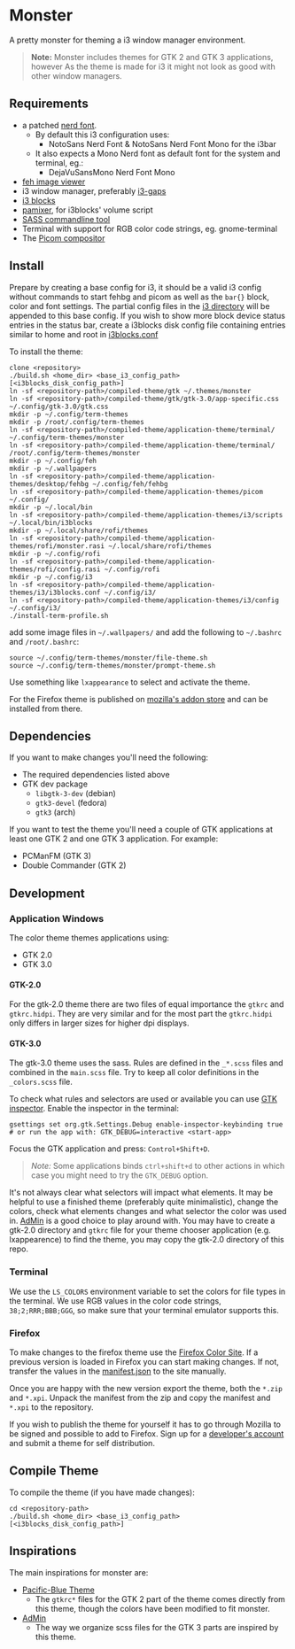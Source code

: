 # Monster

A pretty monster for theming a i3 window manager environment.

> **Note:** Monster includes themes for GTK 2 and GTK 3 applications, however As the theme is made for i3 it might not look as good with other window managers.

## Requirements

- a patched [nerd font](https://github.com/ryanoasis/nerd-fonts).
  - By default this i3 configuration uses:
    - NotoSans Nerd Font & NotoSans Nerd Font Mono for the i3bar
  - It also expects a Mono Nerd font as default font for the system and terminal, eg.:
    - DejaVuSansMono Nerd Font Mono
- [feh image viewer](https://feh.finalrewind.org/)
- i3 window manager, preferably [i3-gaps](https://github.com/Airblader/i3)
- [i3 blocks](https://vivien.github.io/i3blocks/)
- [pamixer](https://github.com/cdemoulins/pamixer), for i3blocks' volume script
- [SASS commandline tool](https://sass-lang.com/install)
- Terminal with support for RGB color code strings, eg. gnome-terminal
- The [Picom compositor](https://wiki.archlinux.org/title/Picom)

## Install

Prepare by creating a base config for i3, it should be a valid i3 config without commands to start fehbg and picom as well as the `bar{}` block, color and font settings. The partial config files in the [i3 directory](application-themes/i3/partial-configs) will be appended to this base config. If you wish to show more block device status entries in the status bar, create a i3blocks disk config file containing entries similar to home and root in [i3blocks.conf](application-themes/i3/i3blocks.conf) 

To install the theme:

```
clone <repository>
./build.sh <home_dir> <base_i3_config_path> [<i3blocks_disk_config_path>]
ln -sf <repository-path>/compiled-theme/gtk ~/.themes/monster
ln -sf <repository-path>/compiled-theme/gtk/gtk-3.0/app-specific.css ~/.config/gtk-3.0/gtk.css
mkdir -p ~/.config/term-themes
mkdir -p /root/.config/term-themes
ln -sf <repository-path>/compiled-theme/application-theme/terminal/ ~/.config/term-themes/monster
ln -sf <repository-path>/compiled-theme/application-theme/terminal/ /root/.config/term-themes/monster
mkdir -p ~/.config/feh
mkdir -p ~/.wallpapers
ln -sf <repository-path>/compiled-theme/application-themes/desktop/fehbg ~/.config/feh/fehbg
ln -sf <repository-path>/compiled-theme/application-themes/picom ~/.config/
mkdir -p ~/.local/bin
ln -sf <repository-path>/compiled-theme/application-themes/i3/scripts ~/.local/bin/i3blocks
mkdir -p ~/.local/share/rofi/themes
ln -sf <repository-path>/compiled-theme/application-themes/rofi/monster.rasi ~/.local/share/rofi/themes
mkdir -p ~/.config/rofi
ln -sf <repository-path>/compiled-theme/application-themes/rofi/config.rasi ~/.config/rofi
mkdir -p ~/.config/i3
ln -sf <repository-path>/compiled-theme/application-themes/i3/i3blocks.conf ~/.config/i3/
ln -sf <repository-path>/compiled-theme/application-themes/i3/config ~/.config/i3/
./install-term-profile.sh
```

add some image files in `~/.wallpapers/` and add the following to `~/.bashrc` and `/root/.bashrc`:

```
source ~/.config/term-themes/monster/file-theme.sh
source ~/.config/term-themes/monster/prompt-theme.sh
```

Use something like `lxappearance` to select and activate the theme.

For the Firefox theme is published on [mozilla's addon store](https://addons.mozilla.org/en-US/firefox/addon/monster-theme/) and can be installed from there.

## Dependencies

If you want to make changes you'll need the following:

- The required dependencies listed above 
- GTK dev package
  - `libgtk-3-dev` (debian)
  - `gtk3-devel` (fedora)
  - `gtk3` (arch)

If you want to test the theme you'll need a couple of GTK applications at least one GTK 2 and one GTK 3 application. For example:

- PCManFM (GTK 3)
- Double Commander (GTK 2)

## Development

### Application Windows

The color theme themes applications using:

- GTK 2.0
- GTK 3.0

#### GTK-2.0

For the gtk-2.0 theme there are two files of equal importance the `gtkrc` and `gtkrc.hidpi`. They are very similar and for the most part the `gtkrc.hidpi` only differs in larger sizes for higher dpi displays.

#### GTK-3.0

The gtk-3.0 theme uses the sass. Rules are defined in the `_*.scss` files and combined in the `main.scss` file. Try to keep all color definitions in the `_colors.scss` file.

To check what rules and selectors are used or available you can use [GTK inspector](https://wiki.gnome.org/Projects/GTK/Inspector). Enable the inspector in the terminal:

```
gsettings set org.gtk.Settings.Debug enable-inspector-keybinding true
# or run the app with: GTK_DEBUG=interactive <start-app>
```

Focus the GTK application and press: `Control+Shift+D`.

> *Note:* Some applications binds `ctrl+shift+d` to other actions in which case you might need to try the `GTK_DEBUG` option.

It's not always clear what selectors will impact what elements. It may be helpful to use a finished theme (preferably quite minimalistic), change the colors, check what elements changes and what selector the color was used in. [AdMin](https://github.com/nrhodes91/AdMin) is a good choice to play around with. You may have to create a gtk-2.0 directory and `gtkrc` file for your theme chooser application (e.g. lxappearence) to find the theme, you may copy the gtk-2.0 directory of this repo.

### Terminal

We use the `LS_COLORS` environment variable to set the colors for file types in the terminal. We use RGB values in the color code strings, `38;2;RRR;BBB;GGG`, so make sure that your terminal emulator supports this.

### Firefox

To make changes to the firefox theme use the [Firefox Color Site](https://color.firefox.com/). If a previous version is loaded in Firefox you can start making changes. If not, transfer the values in the [manifest.json](application-themes/firefox/manifest.json) to the site manually.

Once you are happy with the new version export the theme, both the `*.zip` and `*.xpi`. Unpack the manifest from the zip and copy the manifest and `*.xpi` to the repository.

If you wish to publish the theme for yourself it has to go through Mozilla to be signed and possible to add to Firefox. Sign up for a [developer's account](https://addons.mozilla.org/en-US/developers/) and submit a theme for self distribution.

## Compile Theme

To compile the theme (if you have made changes):

```
cd <repository-path>
./build.sh <home_dir> <base_i3_config_path> [<i3blocks_disk_config_path>]
```

## Inspirations

The main inspirations for monster are:

- [Pacific-Blue Theme](https://www.gnome-look.org/p/1295782/)
  - The `gtkrc*` files for the GTK 2 part of the theme comes directly from this theme, though the colors have been modified to fit monster.
- [AdMin](https://github.com/nrhodes91/AdMin)
  - The way we organize scss files for the GTK 3 parts are inspired by this theme.
